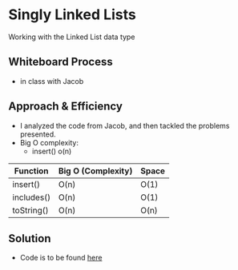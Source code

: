 # Singly Linked Lists

Working with the Linked List data type

## Whiteboard Process
- in class with Jacob 

## Approach & Efficiency
<!-- What approach did you take? Why? What is the Big O space/time for this approach? -->
- I analyzed the code from Jacob, and then tackled the problems presented.
- Big O complexity:
  - insert()  o(n)


| Function | Big O (Complexity) | Space |
| -------- | ------------------ | ----- |
| insert() | O(n) | O(1) |
| includes() | O(n) | O(1) |
| toString() | O(n) | O(n) |

## Solution
- Code is to be found [here](./LinkedList.js)

